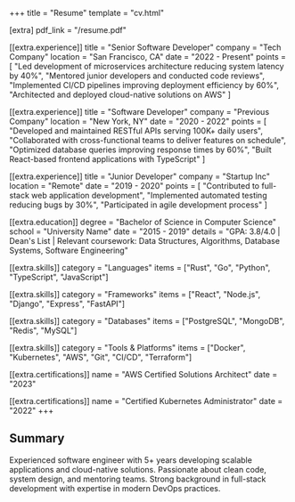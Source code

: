 +++
title = "Resume"
template = "cv.html"

[extra]
pdf_link = "/resume.pdf"

[[extra.experience]]
title = "Senior Software Developer"
company = "Tech Company"
location = "San Francisco, CA"
date = "2022 - Present"
points = [
    "Led development of microservices architecture reducing system latency by 40%",
    "Mentored junior developers and conducted code reviews",
    "Implemented CI/CD pipelines improving deployment efficiency by 60%",
    "Architected and deployed cloud-native solutions on AWS"
]

[[extra.experience]]
title = "Software Developer"
company = "Previous Company"
location = "New York, NY"
date = "2020 - 2022"
points = [
    "Developed and maintained RESTful APIs serving 100K+ daily users",
    "Collaborated with cross-functional teams to deliver features on schedule",
    "Optimized database queries improving response times by 60%",
    "Built React-based frontend applications with TypeScript"
]

[[extra.experience]]
title = "Junior Developer"
company = "Startup Inc"
location = "Remote"
date = "2019 - 2020"
points = [
    "Contributed to full-stack web application development",
    "Implemented automated testing reducing bugs by 30%",
    "Participated in agile development process"
]

[[extra.education]]
degree = "Bachelor of Science in Computer Science"
school = "University Name"
date = "2015 - 2019"
details = "GPA: 3.8/4.0 | Dean's List | Relevant coursework: Data Structures, Algorithms, Database Systems, Software Engineering"

[[extra.skills]]
category = "Languages"
items = ["Rust", "Go", "Python", "TypeScript", "JavaScript"]

[[extra.skills]]
category = "Frameworks"
items = ["React", "Node.js", "Django", "Express", "FastAPI"]

[[extra.skills]]
category = "Databases"
items = ["PostgreSQL", "MongoDB", "Redis", "MySQL"]

[[extra.skills]]
category = "Tools & Platforms"
items = ["Docker", "Kubernetes", "AWS", "Git", "CI/CD", "Terraform"]

[[extra.certifications]]
name = "AWS Certified Solutions Architect"
date = "2023"

[[extra.certifications]]
name = "Certified Kubernetes Administrator"
date = "2022"
+++

## Summary

Experienced software engineer with 5+ years developing scalable applications and cloud-native solutions. Passionate about clean code, system design, and mentoring teams. Strong background in full-stack development with expertise in modern DevOps practices.